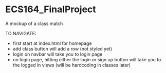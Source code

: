 # ECS164_FinalProject
A mockup of a class match

TO NAVIGATE:
- first start at index.html for homepage
- add class button will add a row (not styled yet)
- login on navbar will take you to login page
- on login page, hitting either the login or sign up button will take you to the logged in views (will be hardcoding in classes later)